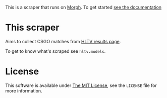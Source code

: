 This is a scraper that runs on [Morph](https://morph.io). To get started [see the documentation](https://morph.io/documentation)

# This scraper
Aims to collect CSGO matches from [HLTV results page](http://hltv.org/results/).

To get to know what's scraped see `hltv.models`.

# License

This software is available under [The MIT License](https://opensource.org/licenses/MIT), see the `LICENSE` file for more information.
